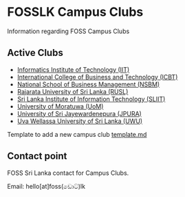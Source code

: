 # FOSSLK Campus Clubs
Information regarding FOSS Campus Clubs

## Active Clubs

* [Informatics Institute of Technology (IIT)](cc/IIT/2021-current.md)
* [International College of Business and Technology (ICBT)](cc/ICBT/2022-current.md)
* [National School of Business Management (NSBM)](cc/NSBM/2022-current.md)
* [Rajarata University of Sri Lanka (RUSL)](cc/RUSL/2021-current.md)
* [Sri Lanka Institute of Information Technology (SLIIT)](cc/SLIIT/2022-current.md)
* [University of Moratuwa (UoM)](cc/UOM/2022-current.md)
* [University of Sri Jayewardenepura (JPURA)](cc/JPURA/2022-current.md)
* [Uva Wellassa University of Sri Lanka (UWU)](cc/UWU/2022-current.md)

Template to add a new campus club [template.md](template.md)

## Contact point
FOSS Sri Lanka contact for Campus Clubs. 

Email: hello[at]foss(ඩොට්)lk
